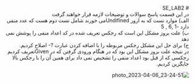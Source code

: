 <div dir="rtl">
# SE_LAB2
<br />
در این قسمت پاسخ سوالات و توضیحات لازمه قرار خواهند گرفت
<br />
الف) موارد تست که به ارور  Undifinedمی خورند  شامل تست دوم هست که عدد منفی دارد -1 ,6 ,  5
<br />
ب) علت بروز مشکل این است که رجکس تعریف شده در کد اعداد منفی را پوشش نمی دهد
<br />
ج) برای حل این مشکل رجکس مربوطه را با اضافه کردن عبارت  ?- اصلاح کردیم.

<br />
در نتیجه علت بروز مشکل این بود که در هنگام ورودی گرفتن که در Givenتعریف کردیم 
رجکسی که از قبل بود اعداد منفی را تشخیص نمی داد برای همین آن را با رجکس بالا جایگزین کردیم.
<br />

![photo_2023-04-06_23-24-51](https://user-images.githubusercontent.com/58518166/230481057-d269a306-2481-459b-bc0e-a1687315c30e.jpg)


</div>
